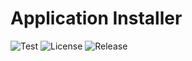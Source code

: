 # Application Installer

![Test](https://img.shields.io/github/workflow/status/NobiDev/app-installer/Test/main)
![License](https://img.shields.io/github/license/NobiDev/app-installer)
![Release](https://img.shields.io/github/v/release/NobiDev/app-installer)
